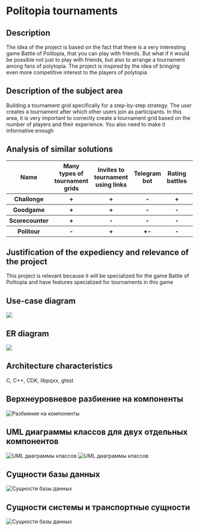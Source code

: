 # Politopia tournaments

## Description
The idea of the project is based on the fact that there is a very interesting game Battle of Politopia,
that you can play with friends. But what if it would be possible
not just to play with friends, but also to arrange a tournament among
fans of polytopia.
The project is inspired by the idea of bringing even more
competitive interest to the players of polytopia

## Description of the subject area

Building a tournament grid specifically for a step-by-step strategy.
The user creates a tournament after which other users join as participants.
In this area, it is very important to correctly create a tournament grid
based on the number of players and their experience.
You also need to make it informative enough

## Analysis of similar solutions

<table>
  <tr>
    <th> Name </th>
    <th> Many types of tournament grids </th>
    <th> Invites to tournament using links </th>
    <th> Telegram bot </th>
    <th> Rating battles </th>
    <th> Grids for concrete games </th>
  </tr>
  <tr>
    <th> Challonge </th>
    <th> + </th>
    <th> + </th>
    <th> - </th>
    <th> + </th>
    <th> + </th>
  </tr>
  <tr>
    <th> Goodgame </th>
    <th> + </th>
    <th> + </th>
    <th> - </th>
    <th> - </th>
    <th> + </th>
  </tr>
  <tr>
    <th> Scorecounter </th>
    <th> + </th>
    <th> - </th>
    <th> - </th>
    <th> - </th>
    <th> - </th>
  </tr>
  <tr>
    <th> Politour </th>
    <th> - </th>
    <th> + </th>
    <th> +- </th>
    <th> - </th>
    <th> + </th>
  </tr>
</table>

## Justification of the expediency and relevance of the project
This project is relevant because it will be specialized for the game Battle of Politopia
and have features specialized for tournaments in this game

## Use-case diagram

![](./lab_01/use-case.drawio.png)

## ER diagram

![](./lab_01/ER_Diagram_Updated.png)

## Architecture characteristics

C, C++, CDK, libpqxx, gtest 

## Верхнеуровневое разбиение на компоненты
![Разбиение на компоненты](lab_02/Components.png)

## UML диаграммы классов для двух отдельных компонентов
![UML диаграммы классов](lab_02/UML_BL.png)
![UML диаграммы классов](lab_02/UML_DAL.png)

## Сущности базы данных
![Сущности базы данных](lab_02/DB_entities.png)

## Сущности системы и транспортные сущности
![Сущности базы данных](lab_02/UML_transport.png)
